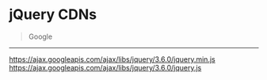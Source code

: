 # jQuery CDNs

> Google
---
https://ajax.googleapis.com/ajax/libs/jquery/3.6.0/jquery.min.js
https://ajax.googleapis.com/ajax/libs/jquery/3.6.0/jquery.js



